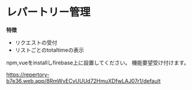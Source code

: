 # レパートリー管理

**特徴**

+ リクエストの受付  
+ リストごとのtotaltimeの表示  

npm,vueをinstallしfirebase上に設置してください。
機能要望受け付けます。

https://repertory-b7e36.web.app/8RmWvECvUUUd72HmuXDfwLAJ07r1/default
